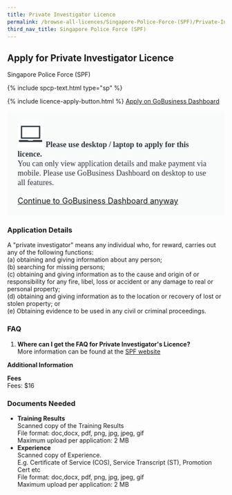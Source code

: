 ```yaml
---
title: Private Investigator Licence
permalink: /browse-all-licences/Singapore-Police-Force-(SPF)/Private-Investigator-Licence
third_nav_title: Singapore Police Force (SPF)
---
```


## Apply for Private Investigator Licence

Singapore Police Force (SPF)

{% include spcp-text.html type="sp" %}

{% include licence-apply-button.html %}
<a class="btn" id = "desktopNotice" href="https://dashboard.gobusiness.gov.sg/task-details/private-investigator" target="_blank" rel="noopener">Apply on GoBusiness Dashboard</a>
<div id = "mobileNotice" style="background: #F9FAFA; border-radius: 5px; width: auto; height: auto; padding: 24px 24px; font-size: 18px; color: #313840;">
<img src="/images/laptop.svg" alt="" style="height: 60px; width: 60px; margin-left: 0px;">
<span style="font-weight: bold; font-family: hknova-bold; font-size: 18px; ">Please use desktop / laptop to apply for this licence.</span><br>
<span style="font-family: hknova-regular;">You can only view application details and make payment via mobile. Please use GoBusiness Dashboard on desktop to use all features.</span><br><br>
<a id="mobileNotice" href="https://dashboard.gobusiness.gov.sg/task-details/private-investigator" target="_blank" rel="noopener">Continue to GoBusiness Dashboard anyway</a>
</div>

<H3>Application Details</H3>

<p>A "private investigator" means any individual who, for reward, carries out any of the following functions:<br>(a) obtaining and giving information about any person;<br>(b) searching for missing persons;<br>(c) obtaining and giving information as to the cause and origin of or responsibility for any fire, libel, loss or accident or any damage to real or personal property;<br>(d) obtaining and giving information as to the location or recovery of lost or stolen property; or<br>(e) Obtaining evidence to be used in any civil or criminal proceedings.</p>

<h3>FAQ</h3>

<ol>
  <li>
    <strong>Where can I get the FAQ for Private Investigator's Licence?
</strong><br>        
More information can be found at the 
<a href="https://www.police.gov.sg/e-Services/Police-Licences/Security-Officer-Licence" target="_blank" rel="noopener">SPF website</a>
  </li>
</ol>

<strong>Additional Information</strong>

<p><strong>Fees</strong><br>
Fees: $16</p>

<H3>Documents Needed</H3>

<ul>
<li><strong>Training Results</strong><br />Scanned copy of the Training Results
<br>
File format: doc,docx, pdf, png, jpg, jpeg, gif<br>
Maximum upload per application: 2 MB
</li>

<li><strong>Experience</strong><br />Scanned copy of Experience.<br />E.g. Certificate of Service (COS), Service Transcript (ST), Promotion Cert etc
<br>
File format: doc,docx, pdf, png, jpg, jpeg, gif<br>
Maximum upload per application: 2 MB
</li>

</ul>


